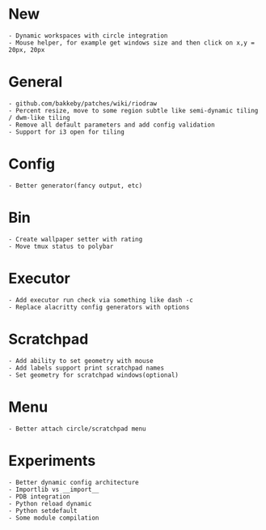 # New
    - Dynamic workspaces with circle integration
    - Mouse helper, for example get windows size and then click on x,y = 20px, 20px

# General
    - github.com/bakkeby/patches/wiki/riodraw
    - Percent resize, move to some region subtle like semi-dynamic tiling / dwm-like tiling
    - Remove all default parameters and add config validation
    - Support for i3 open for tiling

# Config
    - Better generator(fancy output, etc)

# Bin
    - Create wallpaper setter with rating
    - Move tmux status to polybar

# Executor
    - Add executor run check via something like dash -c
    - Replace alacritty config generators with options

# Scratchpad
    - Add ability to set geometry with mouse
    - Add labels support print scratchpad names
    - Set geometry for scratchpad windows(optional)

# Menu
    - Better attach circle/scratchpad menu

# Experiments
    - Better dynamic config architecture
    - Importlib vs __import__
    - PDB integration
    - Python reload dynamic
    - Python setdefault
    - Some module compilation
